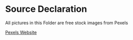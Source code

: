 # Source Declaration

All pictures in this Folder are free stock images from Pexels

[Pexels Website](https://www.pexels.com/)